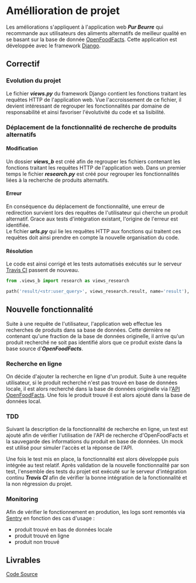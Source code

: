 # Améllioration de projet

Les améliorations s'appliquent à l'application web ___Pur Beurre___ qui recommande aux utilisateurs des aliments alternatifs de meilleur qualité en se basant sur la base de donnée [OpenFoodFacts](https://world.openfoodfacts.org). Cette application est développée avec le framework [Django](https://www.djangoproject.com).

## Correctif

### Evolution du projet

Le fichier ___views.py___ du framework Django contient les fonctions traitant les requêtes HTTP de l'application web.
Vue l'accroissement de ce fichier, il devient intéressant de regrouper les fonctionnalités par domaine de responsabilité et ainsi favoriser l'évolutivité du code et sa lisibilité.

### Déplacement de la fonctionnalité de recherche de produits alternatifs

#### Modification

Un dossier ___views_b___ est créé afin de regrouper les fichiers contenant les fonctions traitant les requêtes HTTP de l'application web.
Dans un premier temps le fichier ___research.py___ est créé pour regrouper les fonctionnalités liées à la recherche de produits alternatifs.

#### Erreur

En conséquence du déplacement de fonctionnalité, une erreur de redirection survient lors des requêtes de l'utilisateur qui cherche un produit alternatif.
Grace aux tests d'intégration existant, l'origine de l'erreur est identifiée.  
Le fichier ___urls.py___ qui lie les requêtes HTTP aux fonctions qui traitent ces requêtes doit ainsi prendre en compte la nouvelle organisation du code.

#### Résolution

Le code est ainsi corrigé et les tests automatisés exécutés sur le serveur [Travis CI](https://travis-ci.com) passent de nouveau.

```python
from .views_b import research as views_research

path('result/<str:user_query>', views_research.result, name='result'),
```

## Nouvelle fonctionnalité

Suite à une requête de l'utilisateur, l'application web effectue les recherches de produits dans sa base de données.
Cette dernière ne contenant qu'une fraction de la base de données originelle, il arrive qu'un produit recherché ne soit pas identifié alors que ce produit existe dans la base source d'___OpenFoodFacts___.

### Recherche en ligne

On décide d'ajouter la recherche en ligne d'un produit.
Suite à une requête utilisateur, si le produit recherché n'est pas trouvé en base de données locale, il est alors recherché dans la base de données originelle via l'[API OpenFoodFacts](https://documenter.getpostman.com/view/8470508/SVtN3Wzy#58efae40-73c3-4907-9a88-785faff6ffb1).
Une fois le produit trouvé il est alors ajouté dans la base de données local.

### TDD

Suivant la description de la fonctionnalité de recherche en ligne, un test est ajouté afin de vérifier l'utilisation de l'API de recherche d'OpenFoodFacts et la sauvegarde des informations du produit en base de données.
Un mock est utilisé pour simuler l'accès et la réponse de l'API.

Une fois le test mis en place, la fonctionnalité est alors développée puis intégrée au test relatif.
Après validation de la nouvelle fonctionnalité par son test, l'ensemble des tests du projet est exécuté sur le serveur d'intégration continu ___Travis CI___ afin de vérifier la bonne intégration de la fonctionnalité et la non régression du projet.

### Monitoring

Afin de vérifier le fonctionnement en prodution, les logs sont remontés via [Sentry](https://sentry.io) en fonction des cas d'usage :

- produit trouvé en bas de données locale
- produit trouvé en ligne
- produit non trouvé

## Livrables

[Code Source](https://github.com/MikodeSan/OpynFacts/tree/py11)
